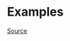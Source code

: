 


# Examples


[Source](http://www.rubydoc.info/gems/rubocop/RuboCop/Cop/Gemspec/RequiredRubyVersion)